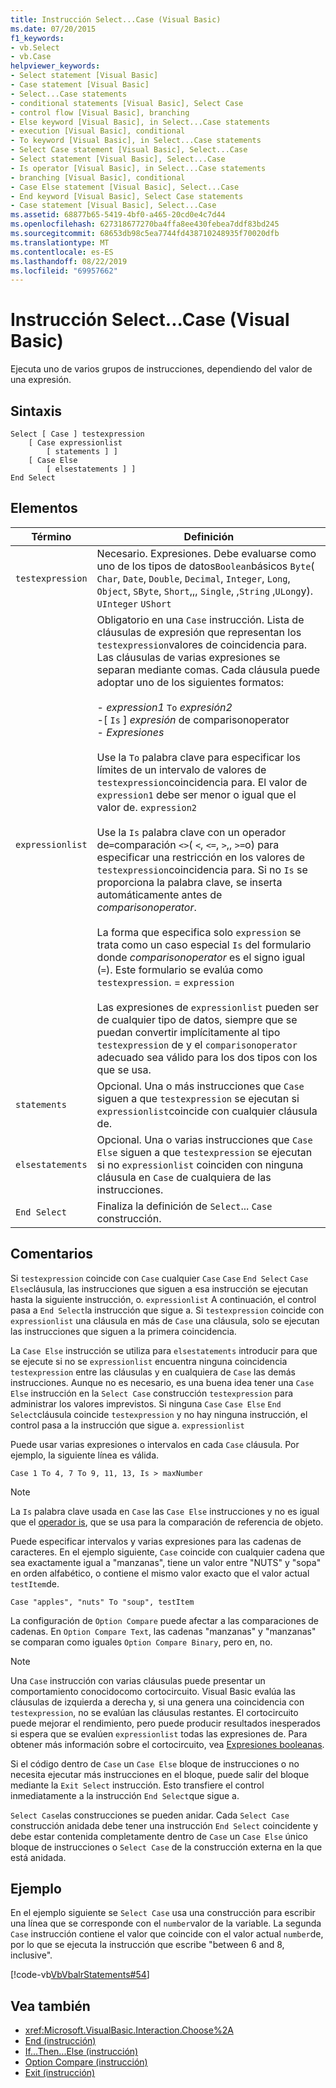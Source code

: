 ```yaml
---
title: Instrucción Select...Case (Visual Basic)
ms.date: 07/20/2015
f1_keywords:
- vb.Select
- vb.Case
helpviewer_keywords:
- Select statement [Visual Basic]
- Case statement [Visual Basic]
- Select...Case statements
- conditional statements [Visual Basic], Select Case
- control flow [Visual Basic], branching
- Else keyword [Visual Basic], in Select...Case statements
- execution [Visual Basic], conditional
- To keyword [Visual Basic], in Select...Case statements
- Select Case statement [Visual Basic], Select...Case
- Select statement [Visual Basic], Select...Case
- Is operator [Visual Basic], in Select...Case statements
- branching [Visual Basic], conditional
- Case Else statement [Visual Basic], Select...Case
- End keyword [Visual Basic], Select Case statements
- Case statement [Visual Basic], Select...Case
ms.assetid: 68877b65-5419-4bf0-a465-20cd0e4c7d44
ms.openlocfilehash: 627318677270ba4ffa8ee430febea7ddf83bd245
ms.sourcegitcommit: 68653db98c5ea7744fd438710248935f70020dfb
ms.translationtype: MT
ms.contentlocale: es-ES
ms.lasthandoff: 08/22/2019
ms.locfileid: "69957662"
---
```

# <a name="selectcase-statement-visual-basic"></a>Instrucción Select...Case (Visual Basic)
Ejecuta uno de varios grupos de instrucciones, dependiendo del valor de una expresión.  
  
## <a name="syntax"></a>Sintaxis  
  
```  
Select [ Case ] testexpression  
    [ Case expressionlist  
        [ statements ] ]  
    [ Case Else  
        [ elsestatements ] ]  
End Select  
```  
  
## <a name="parts"></a>Elementos  
  
|Término|Definición|  
|---|---|  
|`testexpression`|Necesario. Expresiones. Debe evaluarse como uno de los tipos de datos`Boolean`básicos `Byte`( `Char`, `Date`, `Double`, `Decimal`, `Integer`, `Long`, `Object`, `SByte`, `Short`,,, `Single`, ,`String` ,`ULong`y). `UInteger` `UShort`|  
|`expressionlist`|Obligatorio en una `Case` instrucción. Lista de cláusulas de expresión que representan los `testexpression`valores de coincidencia para. Las cláusulas de varias expresiones se separan mediante comas. Cada cláusula puede adoptar uno de los siguientes formatos:<br /><br /> -   *expression1* `To` *expresión2*<br />-[ `Is` ] *expresión* de comparisonoperator<br />-   *Expresiones*<br /><br /> Use la `To` palabra clave para especificar los límites de un intervalo de valores de `testexpression`coincidencia para. El valor de `expression1` debe ser menor o igual que el valor de. `expression2`<br /><br /> Use la `Is` palabra clave con un operador de`=`comparación `<>`( `<`, `<=`, `>`,, `>=`o) para especificar una restricción en los valores de `testexpression`coincidencia para. Si no `Is` se proporciona la palabra clave, se inserta automáticamente antes de *comparisonoperator*.<br /><br /> La forma que especifica solo `expression` se trata como un caso especial `Is` del formulario donde *comparisonoperator* es el signo igual (`=`). Este formulario se evalúa como `testexpression`.  =  `expression`<br /><br /> Las expresiones de `expressionlist` pueden ser de cualquier tipo de datos, siempre que se puedan convertir implícitamente al tipo `testexpression` de y el `comparisonoperator` adecuado sea válido para los dos tipos con los que se usa.|  
|`statements`|Opcional. Una o más instrucciones que `Case` siguen a que `testexpression` se ejecutan si `expressionlist`coincide con cualquier cláusula de.|  
|`elsestatements`|Opcional. Una o varias instrucciones que `Case Else` siguen a que `testexpression` se ejecutan si no `expressionlist` coinciden con ninguna cláusula en `Case` de cualquiera de las instrucciones.|  
|`End Select`|Finaliza la definición de `Select`... `Case` construcción.|  
  
## <a name="remarks"></a>Comentarios  
 Si `testexpression` coincide con `Case` cualquier `Case` `Case` `End Select` `Case Else`cláusula, las instrucciones que siguen a esa instrucción se ejecutan hasta la siguiente instrucción, o. `expressionlist` A continuación, el control pasa a `End Select`la instrucción que sigue a. Si `testexpression` coincide con `expressionlist` una cláusula en más de `Case` una cláusula, solo se ejecutan las instrucciones que siguen a la primera coincidencia.  
  
 La `Case Else` instrucción se utiliza para `elsestatements` introducir para que se ejecute si no se `expressionlist` encuentra ninguna coincidencia `testexpression` entre las cláusulas y en cualquiera de `Case` las demás instrucciones. Aunque no es necesario, es una buena idea tener una `Case Else` instrucción en la `Select Case` construcción `testexpression` para administrar los valores imprevistos. Si ninguna `Case` `Case Else` `End Select`cláusula coincide `testexpression` y no hay ninguna instrucción, el control pasa a la instrucción que sigue a. `expressionlist`  
  
 Puede usar varias expresiones o intervalos en cada `Case` cláusula. Por ejemplo, la siguiente línea es válida.  
  
 `Case 1 To 4, 7 To 9, 11, 13, Is > maxNumber`  
  
> [!NOTE]
> La `Is` palabra clave usada en `Case` las `Case Else` instrucciones y no es igual que el [operador is](../../../visual-basic/language-reference/operators/is-operator.md), que se usa para la comparación de referencia de objeto.  
  
 Puede especificar intervalos y varias expresiones para las cadenas de caracteres. En el ejemplo siguiente, `Case` coincide con cualquier cadena que sea exactamente igual a "manzanas", tiene un valor entre "NUTS" y "sopa" en orden alfabético, o contiene el mismo valor exacto que el valor actual `testItem`de.  
  
 `Case "apples", "nuts" To "soup", testItem`  
  
 La configuración de `Option Compare` puede afectar a las comparaciones de cadenas. En `Option Compare Text`, las cadenas "manzanas" y "manzanas" se comparan como iguales `Option Compare Binary`, pero en, no.  
  
> [!NOTE]
> Una `Case` instrucción con varias cláusulas puede presentar un comportamiento conocidocomo cortocircuito. Visual Basic evalúa las cláusulas de izquierda a derecha y, si una genera una coincidencia con `testexpression`, no se evalúan las cláusulas restantes. El cortocircuito puede mejorar el rendimiento, pero puede producir resultados inesperados si espera que se evalúen `expressionlist` todas las expresiones de. Para obtener más información sobre el cortocircuito, vea [Expresiones booleanas](../../../visual-basic/programming-guide/language-features/operators-and-expressions/boolean-expressions.md).  
  
 Si el código dentro de `Case` un `Case Else` bloque de instrucciones o no necesita ejecutar más instrucciones en el bloque, puede salir del bloque mediante la `Exit Select` instrucción. Esto transfiere el control inmediatamente a la instrucción `End Select`que sigue a.  
  
 `Select Case`las construcciones se pueden anidar. Cada `Select Case` construcción anidada debe tener una instrucción `End Select` coincidente y debe estar contenida completamente dentro de `Case` un `Case Else` único bloque de instrucciones o `Select Case` de la construcción externa en la que está anidada.  
  
## <a name="example"></a>Ejemplo  
 En el ejemplo siguiente se `Select Case` usa una construcción para escribir una línea que se corresponde con el `number`valor de la variable. La segunda `Case` instrucción contiene el valor que coincide con el valor actual `number`de, por lo que se ejecuta la instrucción que escribe "between 6 and 8, inclusive".  
  
 [!code-vb[VbVbalrStatements#54](~/samples/snippets/visualbasic/VS_Snippets_VBCSharp/VbVbalrStatements/VB/Class1.vb#54)]  
  
## <a name="see-also"></a>Vea también

- <xref:Microsoft.VisualBasic.Interaction.Choose%2A>
- [End (instrucción)](../../../visual-basic/language-reference/statements/end-statement.md)
- [If...Then...Else (instrucción)](../../../visual-basic/language-reference/statements/if-then-else-statement.md)
- [Option Compare (instrucción)](../../../visual-basic/language-reference/statements/option-compare-statement.md)
- [Exit (instrucción)](../../../visual-basic/language-reference/statements/exit-statement.md)
